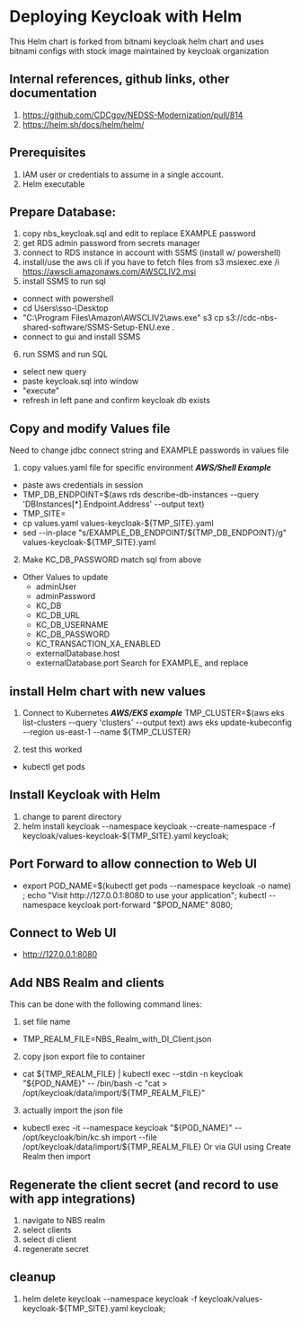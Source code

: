 # Deploying Keycloak with Helm

This Helm chart is forked from bitnami keycloak helm chart
and uses bitnami configs with stock image maintained by keycloak
organization


## Internal references, github links, other documentation
1. https://github.com/CDCgov/NEDSS-Modernization/pull/814
2. https://helm.sh/docs/helm/helm/

## Prerequisites

1. IAM user or credentials to assume in a single account.
2. Helm executable

## Prepare Database:

1. copy nbs_keycloak.sql and edit to replace EXAMPLE password 
2. get RDS admin password from secrets manager 
3. connect to RDS instance in account with SSMS (install w/ powershell) 
4. install/use the aws cli if you have to fetch files from s3 
msiexec.exe /i https://awscli.amazonaws.com/AWSCLIV2.msi 
5. install SSMS to run sql
* connect with powershell
* cd Users\sso-<username>\Desktop
* "C:\Program Files\Amazon\AWSCLIV2\aws.exe" s3 cp s3://cdc-nbs-shared-software/SSMS-Setup-ENU.exe .
* connect to gui and install SSMS
6. run SSMS and run SQL
* select new query
* paste keycloak.sql into window
* "execute" 
* refresh in left pane and confirm keycloak db exists

## Copy and modify Values file
Need to change jdbc connect string and EXAMPLE passwords in values file
1. copy values.yaml file for specific environment
***AWS/Shell Example***
* paste aws credentials in session
* TMP_DB_ENDPOINT=$(aws rds describe-db-instances --query 'DBInstances[*].Endpoint.Address' --output text)
* TMP_SITE=<sitename>
* cp values.yaml values-keycloak-${TMP_SITE}.yaml
* sed --in-place "s/EXAMPLE_DB_ENDPOINT/${TMP_DB_ENDPOINT}/g" values-keycloak-${TMP_SITE}.yaml
2. Make KC_DB_PASSWORD match sql from above
* Other Values to update
  *   adminUser
  *   adminPassword
  *   KC_DB
  *   KC_DB_URL
  *   KC_DB_USERNAME
  *   KC_DB_PASSWORD
  *   KC_TRANSACTION_XA_ENABLED 
  *   externalDatabase.host
  *   externalDatabase.port
Search for EXAMPLE_ and replace

## install Helm chart with new values
1. Connect to Kubernetes
***AWS/EKS example***
TMP_CLUSTER=$(aws eks list-clusters --query 'clusters' --output text)
aws eks update-kubeconfig --region us-east-1 --name ${TMP_CLUSTER}

2. test this worked
* kubectl get pods

## Install Keycloak with Helm

1. change to parent directory
2. helm install keycloak --namespace keycloak --create-namespace -f keycloak/values-keycloak-${TMP_SITE}.yaml keycloak;  

## Port Forward to allow connection to Web UI
* export POD_NAME=$(kubectl get pods --namespace keycloak -o name) ; echo "Visit http://127.0.0.1:8080 to use your application"; kubectl --namespace keycloak port-forward "$POD_NAME" 8080;

## Connect to Web UI
* http://127.0.0.1:8080

## Add NBS Realm and clients
This can be done with the following command lines:
1. set file name
* TMP_REALM_FILE=NBS_Realm_with_DI_Client.json
2. copy json export file to container
* cat ${TMP_REALM_FILE} | kubectl exec --stdin -n keycloak "${POD_NAME}" -- /bin/bash -c "cat > /opt/keycloak/data/import/${TMP_REALM_FILE}" 
3. actually import the json file
* kubectl exec -it --namespace keycloak "${POD_NAME}" -- /opt/keycloak/bin/kc.sh  import --file /opt/keycloak/data/import/${TMP_REALM_FILE} 
Or via GUI using Create Realm then import

## Regenerate the client secret (and record to use with app integrations)
1. navigate to NBS realm
2. select clients
3. select di client
4. regenerate secret

## cleanup
1. helm delete keycloak --namespace keycloak -f keycloak/values-keycloak-${TMP_SITE}.yaml keycloak;  



